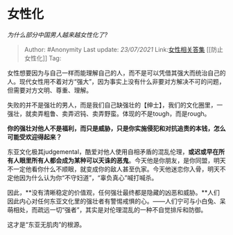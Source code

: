 # 女性化
*为什么部分中国男人越来越女性化了?*

> Author: #Anonymity
> Last update: *23/07/2021* 
> Link:[女性相关答集](https://zhihu.com/collection/369876193) [[防止女性化]]
> Tag:   

 
女性想要因为与自己一样而能理解自己的人，而不是可以凭借其强大而统治自己的人。现代女性用不着对方“强大”，因为事实上没有什么非要对方解决不可的问题，但需要对方文明、尊重、理解。

  


失败的并不是强壮的男人，而是我们自己缺强壮的【绅士】，我们的文化圈里，一强壮，就卖弄粗鲁、卖弄迟钝、卖弄野蛮。体现的不是tough，而是rough。

**你的强壮对他人不是福利，而只是威胁，只是你实施侵犯和对抗追责的本钱，怎么可能受欢迎得起来？**

东亚文化极其judgemental，酷爱对他人使用自相矛盾的混乱伦理，**或迟或早在所有人眼里所有人都会成为某种可以天诛的恶鬼**。今天他是你朋友，是你同盟，明天不一定他看你什么不顺眼，就变成你的敌人甚至仇家。今天他迷恋你入骨，明天不定他因为什么认为你“不守妇道”，“辜负真心”喊打喊杀。

因此，**没有清晰稳定的价值观，任何强壮最终都是隐藏的凶恶和威胁。**人们因此内心对任何东亚文化里的强壮者有警惕戒惧的心。——人们宁可与小白兔、呆萌相处，而疏远一切“强者”，其实是对伦理混乱的一种不自觉排斥和防御。

这才是“东亚无肌肉”的根源。



